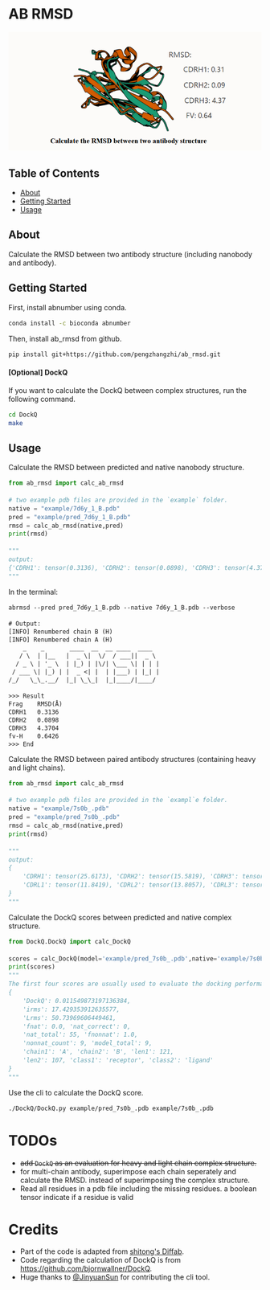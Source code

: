 # AB RMSD

![cover](assets/cover.png)

## Table of Contents

- [About](#about)
- [Getting Started](#getting_started)
- [Usage](#usage)

## About <a name = "about"></a>

Calculate the RMSD between two antibody structure (including nanobody and antibody).

## Getting Started <a name = "getting_started"></a>

First, install abnumber using conda.

```bash
conda install -c bioconda abnumber
```

Then, install ab_rmsd from github.

```bash
pip install git+https://github.com/pengzhangzhi/ab_rmsd.git
```

#### [Optional] DockQ
If you want to calculate the DockQ between complex structures, run the following command.
```bash
cd DockQ
make
```


## Usage <a name = "usage"></a>

Calculate the RMSD between predicted and native nanobody structure.

```python
from ab_rmsd import calc_ab_rmsd

# two example pdb files are provided in the `example` folder.
native = "example/7d6y_1_B.pdb"
pred = "example/pred_7d6y_1_B.pdb"
rmsd = calc_ab_rmsd(native,pred)
print(rmsd)

"""
output:
{'CDRH1': tensor(0.3136), 'CDRH2': tensor(0.0898), 'CDRH3': tensor(4.3704), 'fv-H': tensor(0.6426)}
"""
```

In the terminal:

```shell
abrmsd --pred pred_7d6y_1_B.pdb --native 7d6y_1_B.pdb --verbose

# Output:
[INFO] Renumbered chain B (H)
[INFO] Renumbered chain A (H)
    _    _       ____  __  __ ____  ____  
   / \  | |__   |  _ \|  \/  / ___||  _ \ 
  / _ \ | '_ \  | |_) | |\/| \___ \| | | |
 / ___ \| |_) | |  _ <| |  | |___) | |_| |
/_/   \_\_.__/  |_| \_\_|  |_|____/|____/ 

>>> Result
Frag    RMSD(Å)
CDRH1   0.3136
CDRH2   0.0898
CDRH3   4.3704
fv-H    0.6426
>>> End
```

Calculate the RMSD between paired antibody structures (containing heavy and light chains).
```python
from ab_rmsd import calc_ab_rmsd

# two example pdb files are provided in the `exampl`e folder.
native = "example/7s0b_.pdb"
pred = "example/pred_7s0b_.pdb"
rmsd = calc_ab_rmsd(native,pred)
print(rmsd)

"""
output:
{
    'CDRH1': tensor(25.6173), 'CDRH2': tensor(15.5819), 'CDRH3': tensor(25.7562), 'fv-H': tensor(15.9964), 
    'CDRL1': tensor(11.8419), 'CDRL2': tensor(13.8057), 'CDRL3': tensor(17.1446), 'fv-L': tensor(15.9478)
}
"""
``` 





Calculate the DockQ scores between predicted and native complex structure.
```python
from DockQ.DockQ import calc_DockQ

scores = calc_DockQ(model='example/pred_7s0b_.pdb',native='example/7s0b_.pdb')
print(scores)
"""
The first four scores are usually used to evaluate the docking performance.
{
    'DockQ': 0.011549873197136384, 
    'irms': 17.429353912635577,
    'Lrms': 50.73969606449461, 
    'fnat': 0.0, 'nat_correct': 0, 
    'nat_total': 55, 'fnonnat': 1.0, 
    'nonnat_count': 9, 'model_total': 9, 
    'chain1': 'A', 'chain2': 'B', 'len1': 121, 
    'len2': 107, 'class1': 'receptor', 'class2': 'ligand'
}
"""
```

Use the cli to calculate the DockQ score.
```bash
./DockQ/DockQ.py example/pred_7s0b_.pdb example/7s0b_.pdb
```

# TODOs
- ~~add `DockQ` as an evaluation for heavy and light chain complex structure.~~
- for multi-chain antibody, superimpose each chain seperately and calculate the RMSD. instead of superimposing the complex structure.
- Read all residues in a pdb file including the missing residues. a boolean tensor indicate if a residue is valid 
# Credits

- Part of the code is adapted from [shitong's Diffab](https://github.com/luost26/diffab).
- Code regarding the calculation of DockQ is from https://github.com/bjornwallner/DockQ.
- Huge thanks to [@JinyuanSun](https://github.com/JinyuanSun) for contributing the cli tool.
